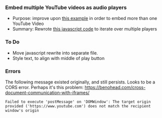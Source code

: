 ### Embed multiple YouTube videos as audio players

* Purpose: improve upon [this example](https://www.labnol.org/internet/youtube-audio-player/26740/) in order to embed more than one YouTube Video
* Summary: Rewrote [this javascript code](https://cdn.rawgit.com/labnol/files/master/yt.js) to iterate over multiple players

### To Do

* Move javascript rewrite into separate file.
* Style text, to align with middle of play button

### Errors

The following message existed originally, and still persists. Looks to be a CORS error. Perhaps it's this problem: https://benohead.com/cross-document-communication-with-iframes/ 

```
Failed to execute 'postMessage' on 'DOMWindow': The target origin provided ('https://www.youtube.com') does not match the recipient window's origin
```
